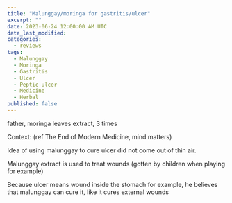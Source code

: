 ```yaml
---
title: "Malunggay/moringa for gastritis/ulcer"
excerpt: ""
date: 2023-06-24 12:00:00 AM UTC
date_last_modified:
categories:
  - reviews
tags: 
  - Malunggay
  - Moringa
  - Gastritis
  - Ulcer
  - Peptic ulcer
  - Medicine
  - Herbal
published: false
---
```


father, moringa leaves extract, 3 times

Context: (ref The End of Modern Medicine, mind matters)

Idea of using malunggay to cure ulcer did not come out of thin air.

Malunggay extract is used to treat wounds (gotten by children when playing for example)

Because ulcer means wound inside the stomach for example, he believes that malunggay can cure it, like it cures external wounds



